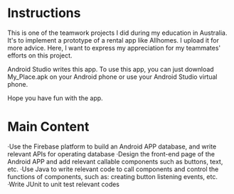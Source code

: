 # Instructions
This is one of the teamwork projects I did during my education in Australia. It's to implement a prototype of a rental app like Allhomes. I upload it for more advice. Here, I want to express my appreciation for my teammates' efforts on this project.

Android Studio writes this app. To use this app, you can just download My_Place.apk on your Android phone or use your Android Studio virtual phone.

Hope you have fun with the app.

# Main Content
·Use the Firebase platform to build an Android APP database, and write relevant APIs for operating database
·Design the front-end page of the Android APP and add relevant callable components such as buttons, text, etc.
·Use Java to write relevant code to call components and control the functions of components, such as: creating button listening events, etc.
·Write JUnit to unit test relevant codes
